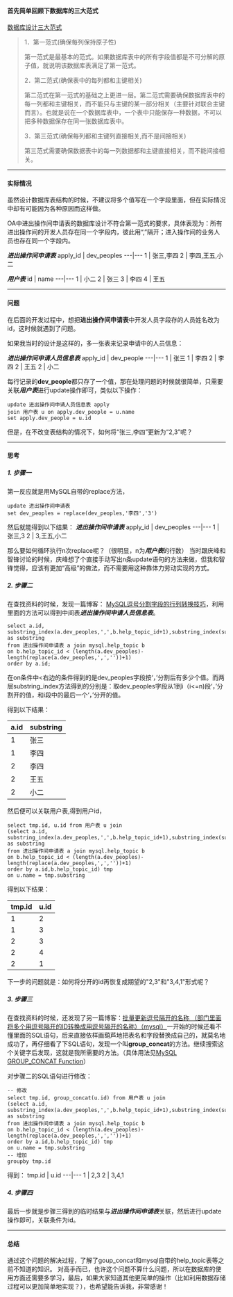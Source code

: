#### 首先简单回顾下数据库的三大范式

[数据库设计三大范式](http://www.cnblogs.com/linjiqin/archive/2012/04/01/2428695.html)
> 1．第一范式(确保每列保持原子性)
> 
> 第一范式是最基本的范式。如果数据库表中的所有字段值都是不可分解的原子值，就说明该数据库表满足了第一范式。
> 
> 2．第二范式(确保表中的每列都和主键相关)
> 
> 第二范式在第一范式的基础之上更进一层。第二范式需要确保数据库表中的每一列都和主键相关，而不能只与主键的某一部分相关（主要针对联合主键而言）。也就是说在一个数据库表中，一个表中只能保存一种数据，不可以把多种数据保存在同一张数据库表中。
> 
> 3．第三范式(确保每列都和主键列直接相关,而不是间接相关)
> 
> 第三范式需要确保数据表中的每一列数据都和主键直接相关，而不能间接相关。

---

#### 实际情况

虽然设计数据库表结构的时候，不建议将多个值写在一个字段里面，但在实际情况中却有可能因为各种原因而这样做。

OA中进出操作间申请表的数据库设计不符合第一范式的要求，具体表现为：所有进出操作间的开发人员存在同一个字段内，彼此用“,”隔开；进入操作间的业务人员也存在同一个字段内。

***进出操作间申请表***
apply_id  | dev_peoples 
---|---
 1 | 张三,李四
 2 | 李四,王五,小二

***用户表***
id | name
---|---
1 | 小二
2 | 张三
3 | 李四
4 | 王五


---

#### 问题

在后面的开发过程中，想把**进出操作间申请表**中开发人员字段存的人员姓名改为id，这时候就遇到了问题。

如果我当时的设计是这样的，多一张表来记录申请中的人员信息：

***进出操作间申请人员信息表***
apply_id | dev_people
---|---
1 | 张三
1 | 李四
2 | 李四
2 | 王五
2 | 小二

每行记录的**dev_people**都只存了一个值，那在处理问题的时候就很简单，只需要关联***用户表***进行update操作即可，类似以下操作：

```
update 进出操作间申请人员信息表 apply
join 用户表 u on apply.dev_people = u.name
set apply.dev_people = u.id
```

但是，在不改变表结构的情况下，如何将“张三,李四”更新为“2,3”呢？

---

#### 思考

##### 1. 步骤一

第一反应就是用MySQL自带的replace方法，

```
update 进出操作间申请表
set dev_peoples = replace(dev_peoples,'李四','3')
```
然后就能得到以下结果：
***进出操作间申请表***
apply_id  | dev_peoples 
---|---
 1 | 张三,3
 2 | 3,王五,小二
 
 那么要如何循环执行n次replace呢？（很明显，n为***用户表***的行数）
 当时跟庆峰和智锋讨论的时候，庆峰想了个直接手动写出n条update语句的方法来做，但我和智锋觉得，应该有更加“高级”的做法，而不需要用这种靠体力劳动实现的方式。
 
 ##### 2. 步骤二
 
 在查找资料的时候，发现一篇博客：
 [MySQL逗号分割字段的行列转换技巧](http://www.cnblogs.com/cenalulu/archive/2012/08/20/2647463.html)，利用里面的方法可以得到中间表***进出操作间申请人员信息表***。
 
```
select a.id, 
substring_index(a.dev_peoples,',',b.help_topic_id+1),substring_index(substring_index(a.dev_peoples,',',b.help_topic_id+1),',',-1)  as substring   
from 进出操作间申请表 a join mysql.help_topic b 
on b.help_topic_id < (length(a.dev_peoples)-length(replace(a.dev_peoples,',',''))+1) 
order by a.id;
```
在on条件中<右边的条件得到的是dev_peoples字段按‘，’分割后有多少个值。而两层substring_index方法得到的分别是：取dev_peoples字段从1到i（i<=n)段‘，’分割开的值，和i段中的最后一个‘，’分开的值。

得到以下结果：

a.id | substring
---|---
1 | 张三
1 | 李四
2 | 李四
2 | 王五
2 | 小二

然后便可以关联用户表,得到用户id，

```
select tmp.id, u.id from 用户表 u join
(select a.id, 
substring_index(a.dev_peoples,',',b.help_topic_id+1),substring_index(substring_index(a.dev_peoples,',',b.help_topic_id+1),',',-1)  as substring   
from 进出操作间申请表 a join mysql.help_topic b 
on b.help_topic_id < (length(a.dev_peoples)-length(replace(a.dev_peoples,',',''))+1) 
order by a.id,b.help_topic_id) tmp 
on u.name = tmp.substring
```
得到以下结果：

tmp.id | u.id
---|---
1 | 2
1 | 3
2 | 3
2 | 4
2 | 1

下一步的问题就是：如何将分开的id再恢复成期望的"2,3"和"3,4,1"形式呢？

##### 3. 步骤三

在查找资料的时候，还发现了另一篇博客：[批量更新逗号隔开的名称 （部门里面将多个用逗号隔开的ID转换成用逗号隔开的名称）（mysql）](http://blog.csdn.net/sunshine901106/article/details/48051675)一开始的时候还看不懂里面的SQL语句，后来直接依样画葫芦地把表名和字段替换成自己的，就莫名地成功了，再仔细看了下SQL语句，发现一个叫**group_concat**的方法。继续搜索这个关键字后发现，这就是我所需要的方法。（具体用法见[MySQL GROUP_CONCAT Function](http://www.mysqltutorial.org/mysql-group_concat/)）

对步骤二的SQL语句进行修改：

```
-- 修改
select tmp.id, group_concat(u.id) from 用户表 u join
(select a.id, 
substring_index(a.dev_peoples,',',b.help_topic_id+1),substring_index(substring_index(a.dev_peoples,',',b.help_topic_id+1),',',-1)  as substring   
from 进出操作间申请表 a join mysql.help_topic b 
on b.help_topic_id < (length(a.dev_peoples)-length(replace(a.dev_peoples,',',''))+1) 
order by a.id,b.help_topic_id) tmp 
on u.name = tmp.substring
-- 增加
groupby tmp.id
```

得到：
tmp.id | u.id
---|---
1 | 2,3
2 | 3,4,1

##### 4. 步骤四

最后一步就是步骤三得到的临时结果与***进出操作间申请表***关联，然后进行update操作即可，关联条件为id。

---

#### 总结

通过这个问题的解决过程，了解了goup_concat和mysql自带的help_topic表等之前不知道的知识。
对高手而已，也许这个问题不算什么问题，所以在数据库的使用方面还需要多学习，最后，如果大家知道其他更简单的操作（比如利用数据存储过程可以更加简单地实现？），也希望能告诉我，非常感谢！
